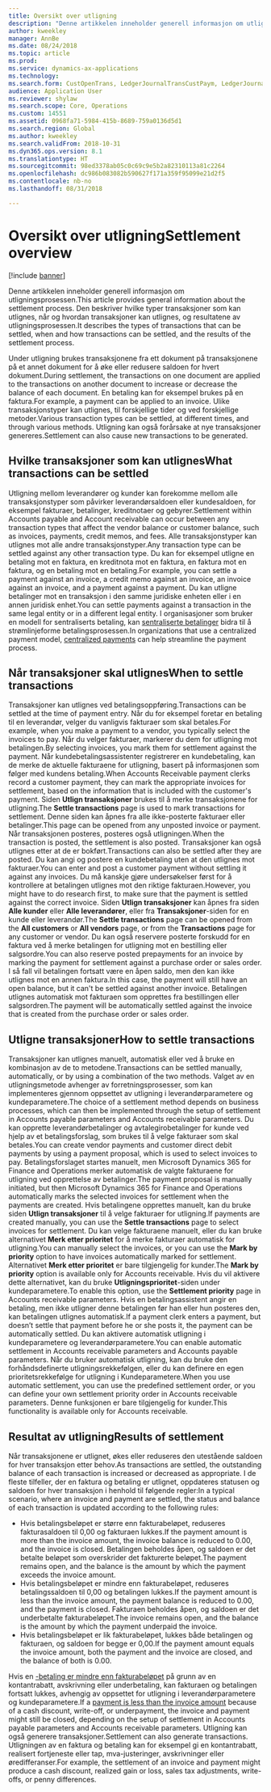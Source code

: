 ```yaml
---
title: Oversikt over utligning
description: "Denne artikkelen inneholder generell informasjon om utligningsprosessen. Den beskriver hvilke typer transaksjoner som kan utlignes, når og hvordan transaksjoner kan utlignes, og resultatene av utligningsprosessen."
author: kweekley
manager: AnnBe
ms.date: 08/24/2018
ms.topic: article
ms.prod: 
ms.service: dynamics-ax-applications
ms.technology: 
ms.search.form: CustOpenTrans, LedgerJournalTransCustPaym, LedgerJournalTransVendPaym, VendOpenTrans
audience: Application User
ms.reviewer: shylaw
ms.search.scope: Core, Operations
ms.custom: 14551
ms.assetid: 0968fa71-5984-415b-8689-759a0136d5d1
ms.search.region: Global
ms.author: kweekley
ms.search.validFrom: 2018-10-31
ms.dyn365.ops.version: 8.1
ms.translationtype: HT
ms.sourcegitcommit: 98ed3378ab05c0c69c9e5b2a82310113a81c2264
ms.openlocfilehash: dc986b083082b590627f171a359f95099e21d2f5
ms.contentlocale: nb-no
ms.lasthandoff: 08/31/2018

---
```


# <a name="settlement-overview"></a><span data-ttu-id="33ecc-104">Oversikt over utligning</span><span class="sxs-lookup"><span data-stu-id="33ecc-104">Settlement overview</span></span>

[!include [banner](../includes/banner.md)]

<span data-ttu-id="33ecc-105">Denne artikkelen inneholder generell informasjon om utligningsprosessen.</span><span class="sxs-lookup"><span data-stu-id="33ecc-105">This article provides general information about the settlement process.</span></span> <span data-ttu-id="33ecc-106">Den beskriver hvilke typer transaksjoner som kan utlignes, når og hvordan transaksjoner kan utlignes, og resultatene av utligningsprosessen.</span><span class="sxs-lookup"><span data-stu-id="33ecc-106">It describes the types of transactions that can be settled, when and how transactions can be settled, and the results of the settlement process.</span></span>

<span data-ttu-id="33ecc-107">Under utligning brukes transaksjonene fra ett dokument på transaksjonene på et annet dokument for å øke eller redusere saldoen for hvert dokument.</span><span class="sxs-lookup"><span data-stu-id="33ecc-107">During settlement, the transactions on one document are applied to the transactions on another document to increase or decrease the balance of each document.</span></span> <span data-ttu-id="33ecc-108">En betaling kan for eksempel brukes på en faktura.</span><span class="sxs-lookup"><span data-stu-id="33ecc-108">For example, a payment can be applied to an invoice.</span></span> <span data-ttu-id="33ecc-109">Ulike transaksjonstyper kan utlignes, til forskjellige tider og ved forskjellige metoder.</span><span class="sxs-lookup"><span data-stu-id="33ecc-109">Various transaction types can be settled, at different times, and through various methods.</span></span> <span data-ttu-id="33ecc-110">Utligning kan også forårsake at nye transaksjoner genereres.</span><span class="sxs-lookup"><span data-stu-id="33ecc-110">Settlement can also cause new transactions to be generated.</span></span>

## <a name="what-transactions-can-be-settled"></a><span data-ttu-id="33ecc-111">Hvilke transaksjoner som kan utlignes</span><span class="sxs-lookup"><span data-stu-id="33ecc-111">What transactions can be settled</span></span>
<span data-ttu-id="33ecc-112">Utligning mellom leverandører og kunder kan forekomme mellom alle transaksjonstyper som påvirker leverandørsaldoen eller kundesaldoen, for eksempel fakturaer, betalinger, kreditnotaer og gebyrer.</span><span class="sxs-lookup"><span data-stu-id="33ecc-112">Settlement within Accounts payable and Account receivable can occur between any transaction types that affect the vendor balance or customer balance, such as invoices, payments, credit memos, and fees.</span></span> <span data-ttu-id="33ecc-113">Alle transaksjonstyper kan utlignes mot alle andre transaksjonstyper.</span><span class="sxs-lookup"><span data-stu-id="33ecc-113">Any transaction type can be settled against any other transaction type.</span></span> <span data-ttu-id="33ecc-114">Du kan for eksempel utligne en betaling mot en faktura, en kreditnota mot en faktura, en faktura mot en faktura, og en betaling mot en betaling.</span><span class="sxs-lookup"><span data-stu-id="33ecc-114">For example, you can settle a payment against an invoice, a credit memo against an invoice, an invoice against an invoice, and a payment against a payment.</span></span> <span data-ttu-id="33ecc-115">Du kan utligne betalinger mot en transaksjon i den samme juridiske enheten eller i en annen juridisk enhet.</span><span class="sxs-lookup"><span data-stu-id="33ecc-115">You can settle payments against a transaction in the same legal entity or in a different legal entity.</span></span> <span data-ttu-id="33ecc-116">I organisasjoner som bruker en modell for sentraliserts betaling, kan [sentraliserte betalinger](set-up-centralized-payments.md) bidra til å strømlinjeforme betalingsprosessen.</span><span class="sxs-lookup"><span data-stu-id="33ecc-116">In organizations that use a centralized payment model, [centralized payments](set-up-centralized-payments.md) can help streamline the payment process.</span></span>

## <a name="when-to-settle-transactions"></a><span data-ttu-id="33ecc-117">Når transaksjoner skal utlignes</span><span class="sxs-lookup"><span data-stu-id="33ecc-117">When to settle transactions</span></span>
<span data-ttu-id="33ecc-118">Transaksjoner kan utlignes ved betalingsoppføring.</span><span class="sxs-lookup"><span data-stu-id="33ecc-118">Transactions can be settled at the time of payment entry.</span></span> <span data-ttu-id="33ecc-119">Når du for eksempel foretar en betaling til en leverandør, velger du vanligvis fakturaer som skal betales.</span><span class="sxs-lookup"><span data-stu-id="33ecc-119">For example, when you make a payment to a vendor, you typically select the invoices to pay.</span></span> <span data-ttu-id="33ecc-120">Når du velger fakturaer, markerer du dem for utligning mot betalingen.</span><span class="sxs-lookup"><span data-stu-id="33ecc-120">By selecting invoices, you mark them for settlement against the payment.</span></span> <span data-ttu-id="33ecc-121">Når kundebetalingsassistenter registrerer en kundebetaling, kan de merke de aktuelle fakturaene for utligning, basert på informasjonen som følger med kundens betaling.</span><span class="sxs-lookup"><span data-stu-id="33ecc-121">When Accounts Receivable payment clerks record a customer payment, they can mark the appropriate invoices for settlement, based on the information that is included with the customer's payment.</span></span> <span data-ttu-id="33ecc-122">Siden **Utlign transaksjoner** brukes til å merke transaksjonene for utligning.</span><span class="sxs-lookup"><span data-stu-id="33ecc-122">The **Settle transactions** page is used to mark transactions for settlement.</span></span> <span data-ttu-id="33ecc-123">Denne siden kan åpnes fra alle ikke-posterte fakturaer eller betalinger.</span><span class="sxs-lookup"><span data-stu-id="33ecc-123">This page can be opened from any unposted invoice or payment.</span></span> <span data-ttu-id="33ecc-124">Når transaksjonen posteres, posteres også utligningen.</span><span class="sxs-lookup"><span data-stu-id="33ecc-124">When the transaction is posted, the settlement is also posted.</span></span> <span data-ttu-id="33ecc-125">Transaksjoner kan også utlignes etter at de er bokført.</span><span class="sxs-lookup"><span data-stu-id="33ecc-125">Transactions can also be settled after they are posted.</span></span> <span data-ttu-id="33ecc-126">Du kan angi og postere en kundebetaling uten at den utlignes mot fakturaer.</span><span class="sxs-lookup"><span data-stu-id="33ecc-126">You can enter and post a customer payment without settling it against any invoices.</span></span> <span data-ttu-id="33ecc-127">Du må kanskje gjøre undersøkelser først for å kontrollere at betalingen utlignes mot den riktige fakturaen.</span><span class="sxs-lookup"><span data-stu-id="33ecc-127">However, you might have to do research first, to make sure that the payment is settled against the correct invoice.</span></span> <span data-ttu-id="33ecc-128">Siden **Utlign transaksjoner** kan åpnes fra siden **Alle kunder** eller **Alle leverandører**, eller fra **Transaksjoner**-siden for en kunde eller leverandør.</span><span class="sxs-lookup"><span data-stu-id="33ecc-128">The **Settle transactions** page can be opened from the **All customers** or **All vendors** page, or from the **Transactions** page for any customer or vendor.</span></span> <span data-ttu-id="33ecc-129">Du kan også reservere posterte forskudd for en faktura ved å merke betalingen for utligning mot en bestilling eller salgsordre.</span><span class="sxs-lookup"><span data-stu-id="33ecc-129">You can also reserve posted prepayments for an invoice by marking the payment for settlement against a purchase order or sales order.</span></span> <span data-ttu-id="33ecc-130">I så fall vil betalingen fortsatt være en åpen saldo, men den kan ikke utlignes mot en annen faktura.</span><span class="sxs-lookup"><span data-stu-id="33ecc-130">In this case, the payment will still have an open balance, but it can't be settled against another invoice.</span></span> <span data-ttu-id="33ecc-131">Betalingen utlignes automatisk mot fakturaen som opprettes fra bestillingen eller salgsordren.</span><span class="sxs-lookup"><span data-stu-id="33ecc-131">The payment will be automatically settled against the invoice that is created from the purchase order or sales order.</span></span>

## <a name="how-to-settle-transactions"></a><span data-ttu-id="33ecc-132">Utligne transaksjoner</span><span class="sxs-lookup"><span data-stu-id="33ecc-132">How to settle transactions</span></span>
<span data-ttu-id="33ecc-133">Transaksjoner kan utlignes manuelt, automatisk eller ved å bruke en kombinasjon av de to metodene.</span><span class="sxs-lookup"><span data-stu-id="33ecc-133">Transactions can be settled manually, automatically, or by using a combination of the two methods.</span></span> <span data-ttu-id="33ecc-134">Valget av en utligningsmetode avhenger av forretningsprosesser, som kan implementeres gjennom oppsettet av utligning i leverandørparametere og kundeparametere.</span><span class="sxs-lookup"><span data-stu-id="33ecc-134">The choice of a settlement method depends on business processes, which can then be implemented through the setup of settlement in Accounts payable parameters and Accounts receivable parameters.</span></span> <span data-ttu-id="33ecc-135">Du kan opprette leverandørbetalinger og avtalegirobetalinger for kunde ved hjelp av et betalingsforslag, som brukes til å velge fakturaer som skal betales.</span><span class="sxs-lookup"><span data-stu-id="33ecc-135">You can create vendor payments and customer direct debit payments by using a payment proposal, which is used to select invoices to pay.</span></span> <span data-ttu-id="33ecc-136">Betalingsforslaget startes manuelt, men Microsoft Dynamics 365 for Finance and Operations merker automatisk de valgte fakturaene for utligning ved opprettelse av betalinger.</span><span class="sxs-lookup"><span data-stu-id="33ecc-136">The payment proposal is manually initiated, but then Microsoft Dynamics 365 for Finance and Operations automatically marks the selected invoices for settlement when the payments are created.</span></span> <span data-ttu-id="33ecc-137">Hvis betalingene opprettes manuelt, kan du bruke siden **Utlign transaksjoner** til å velge fakturaer for utligning.</span><span class="sxs-lookup"><span data-stu-id="33ecc-137">If payments are created manually, you can use the **Settle transactions** page to select invoices for settlement.</span></span> <span data-ttu-id="33ecc-138">Du kan velge fakturaene manuelt, eller du kan bruke alternativet **Merk etter prioritet** for å merke fakturaer automatisk for utligning.</span><span class="sxs-lookup"><span data-stu-id="33ecc-138">You can manually select the invoices, or you can use the **Mark by priority** option to have invoices automatically marked for settlement.</span></span> <span data-ttu-id="33ecc-139">Alternativet **Merk etter prioritet** er bare tilgjengelig for kunder.</span><span class="sxs-lookup"><span data-stu-id="33ecc-139">The **Mark by priority** option is available only for Accounts receivable.</span></span> <span data-ttu-id="33ecc-140">Hvis du vil aktivere dette alternativet, kan du bruke **Utligningsprioritet**-siden under kundeparametere.</span><span class="sxs-lookup"><span data-stu-id="33ecc-140">To enable this option, use the **Settlement priority** page in Accounts receivable parameters.</span></span> <span data-ttu-id="33ecc-141">Hvis en betalingsassistent angir en betaling, men ikke utligner denne betalingen før han eller hun posteres den, kan betalingen utlignes automatisk.</span><span class="sxs-lookup"><span data-stu-id="33ecc-141">If a payment clerk enters a payment, but doesn’t settle that payment before he or she posts it, the payment can be automatically settled.</span></span> <span data-ttu-id="33ecc-142">Du kan aktivere automatisk utligning i kundeparametere og leverandørparametere.</span><span class="sxs-lookup"><span data-stu-id="33ecc-142">You can enable automatic settlement in Accounts receivable parameters and Accounts payable parameters.</span></span> <span data-ttu-id="33ecc-143">Når du bruker automatisk utligning, kan du bruke den forhåndsdefinerte utligningsrekkefølgen, eller du kan definere en egen prioritetsrekkefølge for utligning i Kundeparametere.</span><span class="sxs-lookup"><span data-stu-id="33ecc-143">When you use automatic settlement, you can use the predefined settlement order, or you can define your own settlement priority order in Accounts receivable parameters.</span></span> <span data-ttu-id="33ecc-144">Denne funksjonen er bare tilgjengelig for kunder.</span><span class="sxs-lookup"><span data-stu-id="33ecc-144">This functionality is available only for Accounts receivable.</span></span>

## <a name="results-of-settlement"></a><span data-ttu-id="33ecc-145">Resultat av utligning</span><span class="sxs-lookup"><span data-stu-id="33ecc-145">Results of settlement</span></span>
<span data-ttu-id="33ecc-146">Når transaksjonene er utlignet, økes eller reduseres den utestående saldoen for hver transaksjon etter behov.</span><span class="sxs-lookup"><span data-stu-id="33ecc-146">As transactions are settled, the outstanding balance of each transaction is increased or decreased as appropriate.</span></span> <span data-ttu-id="33ecc-147">I de fleste tilfeller, der en faktura og betaling er utlignet, oppdateres statusen og saldoen for hver transaksjon i henhold til følgende regler:</span><span class="sxs-lookup"><span data-stu-id="33ecc-147">In a typical scenario, where an invoice and payment are settled, the status and balance of each transaction is updated according to the following rules:</span></span>

-   <span data-ttu-id="33ecc-148">Hvis betalingsbeløpet er større enn fakturabeløpet, reduseres fakturasaldoen til 0,00 og fakturaen lukkes.</span><span class="sxs-lookup"><span data-stu-id="33ecc-148">If the payment amount is more than the invoice amount, the invoice balance is reduced to 0.00, and the invoice is closed.</span></span> <span data-ttu-id="33ecc-149">Betalingen beholdes åpen, og saldoen er det betalte beløpet som overskrider det fakturerte beløpet.</span><span class="sxs-lookup"><span data-stu-id="33ecc-149">The payment remains open, and the balance is the amount by which the payment exceeds the invoice amount.</span></span>
-   <span data-ttu-id="33ecc-150">Hvis betalingsbeløpet er mindre enn fakturabeløpet, reduseres betalingssaldoen til 0,00 og betalingen lukkes.</span><span class="sxs-lookup"><span data-stu-id="33ecc-150">If the payment amount is less than the invoice amount, the payment balance is reduced to 0.00, and the payment is closed.</span></span> <span data-ttu-id="33ecc-151">Fakturaen beholdes åpen, og saldoen er det underbetalte fakturabeløpet.</span><span class="sxs-lookup"><span data-stu-id="33ecc-151">The invoice remains open, and the balance is the amount by which the payment underpaid the invoice.</span></span>
-   <span data-ttu-id="33ecc-152">Hvis betalingsbeløpet er lik fakturabeløpet, lukkes både betalingen og fakturaen, og saldoen for begge er 0,00.</span><span class="sxs-lookup"><span data-stu-id="33ecc-152">If the payment amount equals the invoice amount, both the payment and the invoice are closed, and the balance of both is 0.00.</span></span>

<span data-ttu-id="33ecc-153">Hvis en [-betaling er mindre enn fakturabeløpet](../accounts-payable/vendor-payments-partial-amount.md) på grunn av en kontantrabatt, avskrivning eller underbetaling, kan fakturaen og betalingen fortsatt lukkes, avhengig av oppsettet for utligning i leverandørparametere og kundeparametere.</span><span class="sxs-lookup"><span data-stu-id="33ecc-153">If a [payment is less than the invoice amount](../accounts-payable/vendor-payments-partial-amount.md) because of a cash discount, write-off, or underpayment, the invoice and payment might still be closed, depending on the setup of settlement in Accounts payable parameters and Accounts receivable parameters.</span></span> <span data-ttu-id="33ecc-154">Utligning kan også generere transaksjoner.</span><span class="sxs-lookup"><span data-stu-id="33ecc-154">Settlement can also generate transactions.</span></span> <span data-ttu-id="33ecc-155">Utligningen av en faktura og betaling kan for eksempel gi en kontantrabatt, realisert fortjeneste eller tap, mva-justeringer, avskrivninger eller øredifferanser.</span><span class="sxs-lookup"><span data-stu-id="33ecc-155">For example, the settlement of an invoice and payment might produce a cash discount, realized gain or loss, sales tax adjustments, write-offs, or penny differences.</span></span>



